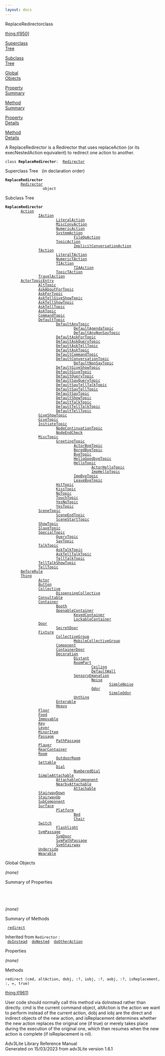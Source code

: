 ```yaml
---
layout: docs
---
```

<span class="title">ReplaceRedirector</span><span class="type">class</span>

[thing.t](../file/thing.t.html)\[[950](../source/thing.t.html#950)\]

[Superclass  
Tree](#_SuperClassTree_)

[Subclass  
Tree](#_SubClassTree_)

[Global  
Objects](#_ObjectSummary_)

[Property  
Summary](#_PropSummary_)

[Method  
Summary](#_MethodSummary_)

[Property  
Details](#_Properties_)

[Method  
Details](#_Methods_)

<div class="fdesc">

A ReplaceRedirector is a Redirector that uses replaceAction (or its
execNestedAction equivalent) to redirect one action to another.

`class `**`ReplaceRedirector`**` :   `[`Redirector`](../object/Redirector.html)

</div>

<span id="_SuperClassTree_"></span>

<div class="mjhd">

<span class="hdln">Superclass Tree</span>   (in declaration order)

</div>

**`ReplaceRedirector`**  
`         `[`Redirector`](../object/Redirector.html)  
`                 object`  
<span id="_SubClassTree_"></span>

<div class="mjhd">

<span class="hdln">Subclass Tree</span>  

</div>

**`ReplaceRedirector`**  
`         `[`Action`](../object/Action.html)  
`                 `[`IAction`](../object/IAction.html)  
`                         `[`LiteralAction`](../object/LiteralAction.html)  
`                         `[`MiscConvAction`](../object/MiscConvAction.html)  
`                         `[`NumericAction`](../object/NumericAction.html)  
`                         `[`SystemAction`](../object/SystemAction.html)  
`                                 `[`FileOpAction`](../object/FileOpAction.html)  
`                         `[`TopicAction`](../object/TopicAction.html)  
`                                 `[`ImplicitConversationAction`](../object/ImplicitConversationAction.html)  
`                 `[`TAction`](../object/TAction.html)  
`                         `[`LiteralTAction`](../object/LiteralTAction.html)  
`                         `[`NumericTAction`](../object/NumericTAction.html)  
`                         `[`TIAction`](../object/TIAction.html)  
`                                 `[`TIAAction`](../object/TIAAction.html)  
`                         `[`TopicTAction`](../object/TopicTAction.html)  
`                 `[`TravelAction`](../object/TravelAction.html)  
`         `[`ActorTopicEntry`](../object/ActorTopicEntry.html)  
`                 `[`AltTopic`](../object/AltTopic.html)  
`                 `[`AskAboutForTopic`](../object/AskAboutForTopic.html)  
`                 `[`AskForTopic`](../object/AskForTopic.html)  
`                 `[`AskTellGiveShowTopic`](../object/AskTellGiveShowTopic.html)  
`                 `[`AskTellShowTopic`](../object/AskTellShowTopic.html)  
`                 `[`AskTellTopic`](../object/AskTellTopic.html)  
`                 `[`AskTopic`](../object/AskTopic.html)  
`                 `[`CommandTopic`](../object/CommandTopic.html)  
`                 `[`DefaultTopic`](../object/DefaultTopic.html)  
`                         `[`DefaultAnyTopic`](../object/DefaultAnyTopic.html)  
`                                 `[`DefaultAgendaTopic`](../object/DefaultAgendaTopic.html)  
`                                 `[`DefaultAnyNonSayTopic`](../object/DefaultAnyNonSayTopic.html)  
`                         `[`DefaultAskForTopic`](../object/DefaultAskForTopic.html)  
`                         `[`DefaultAskQueryTopic`](../object/DefaultAskQueryTopic.html)  
`                         `[`DefaultAskTellTopic`](../object/DefaultAskTellTopic.html)  
`                         `[`DefaultAskTopic`](../object/DefaultAskTopic.html)  
`                         `[`DefaultCommandTopic`](../object/DefaultCommandTopic.html)  
`                         `[`DefaultConversationTopic`](../object/DefaultConversationTopic.html)  
`                                 `[`DefaultNonSayTopic`](../object/DefaultNonSayTopic.html)  
`                         `[`DefaultGiveShowTopic`](../object/DefaultGiveShowTopic.html)  
`                         `[`DefaultGiveTopic`](../object/DefaultGiveTopic.html)  
`                         `[`DefaultQueryTopic`](../object/DefaultQueryTopic.html)  
`                         `[`DefaultSayQueryTopic`](../object/DefaultSayQueryTopic.html)  
`                         `[`DefaultSayTellTalkTopic`](../object/DefaultSayTellTalkTopic.html)  
`                         `[`DefaultSayTellTopic`](../object/DefaultSayTellTopic.html)  
`                         `[`DefaultSayTopic`](../object/DefaultSayTopic.html)  
`                         `[`DefaultShowTopic`](../object/DefaultShowTopic.html)  
`                         `[`DefaultTalkTopic`](../object/DefaultTalkTopic.html)  
`                         `[`DefaultTellTalkTopic`](../object/DefaultTellTalkTopic.html)  
`                         `[`DefaultTellTopic`](../object/DefaultTellTopic.html)  
`                 `[`GiveShowTopic`](../object/GiveShowTopic.html)  
`                 `[`GiveTopic`](../object/GiveTopic.html)  
`                 `[`InitiateTopic`](../object/InitiateTopic.html)  
`                         `[`NodeContinuationTopic`](../object/NodeContinuationTopic.html)  
`                         `[`NodeEndCheck`](../object/NodeEndCheck.html)  
`                 `[`MiscTopic`](../object/MiscTopic.html)  
`                         `[`GreetingTopic`](../object/GreetingTopic.html)  
`                                 `[`ActorByeTopic`](../object/ActorByeTopic.html)  
`                                 `[`BoredByeTopic`](../object/BoredByeTopic.html)  
`                                 `[`ByeTopic`](../object/ByeTopic.html)  
`                                 `[`HelloGoodbyeTopic`](../object/HelloGoodbyeTopic.html)  
`                                 `[`HelloTopic`](../object/HelloTopic.html)  
`                                         `[`ActorHelloTopic`](../object/ActorHelloTopic.html)  
`                                         `[`ImpHelloTopic`](../object/ImpHelloTopic.html)  
`                                 `[`ImpByeTopic`](../object/ImpByeTopic.html)  
`                                 `[`LeaveByeTopic`](../object/LeaveByeTopic.html)  
`                         `[`HitTopic`](../object/HitTopic.html)  
`                         `[`KissTopic`](../object/KissTopic.html)  
`                         `[`NoTopic`](../object/NoTopic.html)  
`                         `[`TouchTopic`](../object/TouchTopic.html)  
`                         `[`YesNoTopic`](../object/YesNoTopic.html)  
`                         `[`YesTopic`](../object/YesTopic.html)  
`                 `[`SceneTopic`](../object/SceneTopic.html)  
`                         `[`SceneEndTopic`](../object/SceneEndTopic.html)  
`                         `[`SceneStartTopic`](../object/SceneStartTopic.html)  
`                 `[`ShowTopic`](../object/ShowTopic.html)  
`                 `[`SlaveTopic`](../object/SlaveTopic.html)  
`                 `[`SpecialTopic`](../object/SpecialTopic.html)  
`                         `[`QueryTopic`](../object/QueryTopic.html)  
`                         `[`SayTopic`](../object/SayTopic.html)  
`                 `[`TalkTopic`](../object/TalkTopic.html)  
`                         `[`AskTalkTopic`](../object/AskTalkTopic.html)  
`                         `[`AskTellTalkTopic`](../object/AskTellTalkTopic.html)  
`                         `[`TellTalkTopic`](../object/TellTalkTopic.html)  
`                 `[`TellTalkShowTopic`](../object/TellTalkShowTopic.html)  
`                 `[`TellTopic`](../object/TellTopic.html)  
`         `[`BeforeRule`](../object/BeforeRule.html)  
`         `[`Thing`](../object/Thing.html)  
`                 `[`Actor`](../object/Actor.html)  
`                 `[`Button`](../object/Button.html)  
`                 `[`Collective`](../object/Collective.html)  
`                         `[`DispensingCollective`](../object/DispensingCollective.html)  
`                 `[`Consultable`](../object/Consultable.html)  
`                 `[`Container`](../object/Container.html)  
`                         `[`Booth`](../object/Booth.html)  
`                         `[`OpenableContainer`](../object/OpenableContainer.html)  
`                                 `[`KeyedContainer`](../object/KeyedContainer.html)  
`                                 `[`LockableContainer`](../object/LockableContainer.html)  
`                 `[`Door`](../object/Door.html)  
`                         `[`SecretDoor`](../object/SecretDoor.html)  
`                 `[`Fixture`](../object/Fixture.html)  
`                         `[`CollectiveGroup`](../object/CollectiveGroup.html)  
`                                 `[`MobileCollectiveGroup`](../object/MobileCollectiveGroup.html)  
`                         `[`Component`](../object/Component.html)  
`                         `[`ContainerDoor`](../object/ContainerDoor.html)  
`                         `[`Decoration`](../object/Decoration.html)  
`                                 `[`Distant`](../object/Distant.html)  
`                                 `[`RoomPart`](../object/RoomPart.html)  
`                                         `[`Ceiling`](../object/Ceiling.html)  
`                                         `[`DefaultWall`](../object/DefaultWall.html)  
`                                 `[`SensoryEmanation`](../object/SensoryEmanation.html)  
`                                         `[`Noise`](../object/Noise.html)  
`                                                 `[`SimpleNoise`](../object/SimpleNoise.html)  
`                                         `[`Odor`](../object/Odor.html)  
`                                                 `[`SimpleOdor`](../object/SimpleOdor.html)  
`                                 `[`Unthing`](../object/Unthing.html)  
`                         `[`Enterable`](../object/Enterable.html)  
`                         `[`Heavy`](../object/Heavy.html)  
`                 `[`Floor`](../object/Floor.html)  
`                 `[`Food`](../object/Food.html)  
`                 `[`Immovable`](../object/Immovable.html)  
`                 `[`Key`](../object/Key.html)  
`                 `[`Lever`](../object/Lever.html)  
`                 `[`MinorItem`](../object/MinorItem.html)  
`                 `[`Passage`](../object/Passage.html)  
`                         `[`PathPassage`](../object/PathPassage.html)  
`                 `[`Player`](../object/Player.html)  
`                 `[`RearContainer`](../object/RearContainer.html)  
`                 `[`Room`](../object/Room.html)  
`                         `[`OutdoorRoom`](../object/OutdoorRoom.html)  
`                 `[`Settable`](../object/Settable.html)  
`                         `[`Dial`](../object/Dial.html)  
`                                 `[`NumberedDial`](../object/NumberedDial.html)  
`                 `[`SimpleAttachable`](../object/SimpleAttachable.html)  
`                         `[`AttachableComponent`](../object/AttachableComponent.html)  
`                         `[`NearbyAttachable`](../object/NearbyAttachable.html)  
`                                 `[`Attachable`](../object/Attachable.html)  
`                 `[`StairwayDown`](../object/StairwayDown.html)  
`                 `[`StairwayUp`](../object/StairwayUp.html)  
`                 `[`SubComponent`](../object/SubComponent.html)  
`                 `[`Surface`](../object/Surface.html)  
`                         `[`Platform`](../object/Platform.html)  
`                                 `[`Bed`](../object/Bed.html)  
`                                 `[`Chair`](../object/Chair.html)  
`                 `[`Switch`](../object/Switch.html)  
`                         `[`Flashlight`](../object/Flashlight.html)  
`                 `[`SymPassage`](../object/SymPassage.html)  
`                         `[`SymDoor`](../object/SymDoor.html)  
`                         `[`SymPathPassage`](../object/SymPathPassage.html)  
`                         `[`SymStairway`](../object/SymStairway.html)  
`                 `[`Underside`](../object/Underside.html)  
`                 `[`Wearable`](../object/Wearable.html)  
<span id="_ObjectSummary_"></span>

<div class="mjhd">

<span class="hdln">Global Objects</span>  

</div>

*(none)* <span id="_PropSummary_"></span>

<div class="mjhd">

<span class="hdln">Summary of Properties</span>  

</div>

` `

` `

*(none)* <span id="_MethodSummary_"></span>

<div class="mjhd">

<span class="hdln">Summary of Methods</span>  

</div>

` `[`redirect`](#redirect)`  `

Inherited from `Redirector` :  
` `[`doInstead`](../object/Redirector.html#doInstead)`  `[`doNested`](../object/Redirector.html#doNested)`  `[`doOtherAction`](../object/Redirector.html#doOtherAction)`  `

<span id="_Properties_"></span>

<div class="mjhd">

<span class="hdln">Properties</span>  

</div>

*(none)* <span id="_Methods_"></span>

<div class="mjhd">

<span class="hdln">Methods</span>  

</div>

<span id="redirect"></span>

`redirect (cmd, altAction, dobj, :?, iobj, :?, aobj, :?, isReplacement, :, =, true)`

[thing.t](../file/thing.t.html)\[[961](../source/thing.t.html#961)\]

<div class="desc">

User code should normally call this method via doInstead rather than
directly. cmd is the current command object, altAction is the action we
want to perform instead of the current action, dobj and iobj are the
direct and indirect objects of the new action, and isReplacement
determines whether the new action replaces the original one (if true) or
merely takes place during the execution of the original one, which then
resumes when the new action is complete (if isReplacement is nil).

</div>

<div class="ftr">

Adv3Lite Library Reference Manual  
Generated on 15/03/2023 from adv3Lite version 1.6.1

</div>
